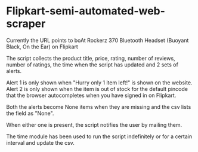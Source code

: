 # Flipkart-semi-automated-web-scraper

Currently the URL points to boAt Rockerz 370 Bluetooth Headset  (Buoyant Black, On the Ear) on Flipkart

The script collects the product title, price, rating, number of reviews, number of ratings, the time when the script has updated and 2 sets of alerts.

Alert 1 is only shown when "Hurry only 1 item left!" is shown on the website.
Alert 2 is only shown when the item is out of stock for the default pincode that the browser autocompletes when you have signed in on Flipkart.

Both the alerts become None items when they are missing and the csv lists the field as "None".

When either one is present, the script notifies the user by mailing them.

The time module has been used to run the script indefinitely or for a certain interval and update the csv.
